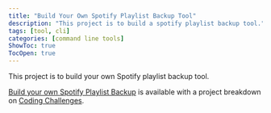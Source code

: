 ```yaml
---
title: "Build Your Own Spotify Playlist Backup Tool"
description: "This project is to build a spotify playlist backup tool."
tags: [tool, cli]
categories: [command line tools]
ShowToc: true
TocOpen: true
---
```


This project is to build your own Spotify playlist backup tool.

<!--more-->

[Build your own Spotify Playlist Backup](https://codingchallenges.fyi/challenges/challenge-spotify-backup) is available with a project breakdown on [Coding Challenges](https://codingchallenges.fyi/).